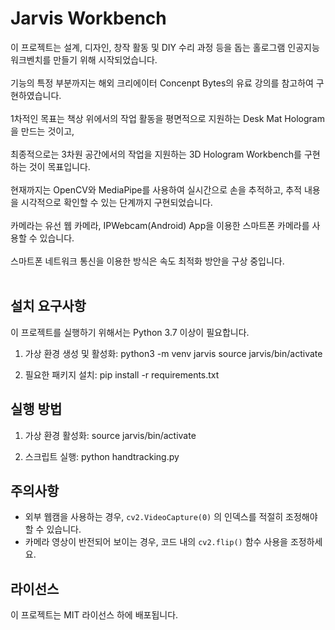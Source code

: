 # Jarvis Workbench

이 프로젝트는 설계, 디자인, 창작 활동 및 DIY 수리 과정 등을 돕는 홀로그램 인공지능 워크벤치를 만들기 위해 시작되었습니다. <br/><br/>
기능의 특정 부분까지는 해외 크리에이터 Concenpt Bytes의 유료 강의를 참고하여 구현하였습니다. <br/><br/>
1차적인 목표는 책상 위에서의 작업 활동을 평면적으로 지원하는 Desk Mat Hologram을 만드는 것이고, <br/><br/>
최종적으로는 3차원 공간에서의 작업을 지원하는 3D Hologram Workbench를 구현하는 것이 목표입니다. <br/><br/>
현재까지는 OpenCV와 MediaPipe를 사용하여 실시간으로 손을 추적하고, 추적 내용을 시각적으로 확인할 수 있는 단계까지 구현되었습니다. <br/><br/>
카메라는 유선 웹 카메라, IPWebcam(Android) App을 이용한 스마트폰 카메라를 사용할 수 있습니다. <br/><br/>
스마트폰 네트워크 통신을 이용한 방식은 속도 최적화 방안을 구상 중입니다. <br/><br/>

## 설치 요구사항

이 프로젝트를 실행하기 위해서는 Python 3.7 이상이 필요합니다.

1. 가상 환경 생성 및 활성화:
python3 -m venv jarvis
source jarvis/bin/activate

2. 필요한 패키지 설치:
pip install -r requirements.txt

## 실행 방법

1. 가상 환경 활성화:
source jarvis/bin/activate

2. 스크립트 실행:
python handtracking.py

## 주의사항

- 외부 웹캠을 사용하는 경우, `cv2.VideoCapture(0)` 의 인덱스를 적절히 조정해야 할 수 있습니다.
- 카메라 영상이 반전되어 보이는 경우, 코드 내의 `cv2.flip()` 함수 사용을 조정하세요.

## 라이선스

이 프로젝트는 MIT 라이선스 하에 배포됩니다.

